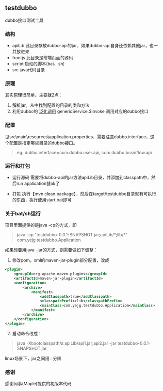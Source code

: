 ## testdubbo

dubbo接口测试工具  


### 结构
- apiLib 此目录存放dubbo-api的jar，如果dubbo-api自身还依赖其他jar，也一并放进来
- frontjs 此目录是前端页面的源码
- script 启动的脚本(bat、sh)
- src java代码目录


### 原理
其实原理很简单，主要就2点：  

1.  解析jar，从中找到配置的目录的类和方法
2.  利用dubbo的 [泛化调用](http://dubbo.apache.org/zh-cn/docs/user/demos/generic-service.html) genericService.$invoke 调用对应的dubbo接口


### 配置
见src\main\resources\application.properties，需要注意dubbo.interface，这个配置是指定哪些目录的dubbo接口。
> eg: dubbo.interface=com.dubbo.user.api, com.dubbo.businflow.api


### 运行和打包
- 运行源码
   需要将dubbo-api的jar方法apiLib目录，并添加到classpath中，然后run application就ok了

- 打包
执行【mvn clean package】，然后在target/testdubbo目录就有可执行的东西，执行使用start.bat即可

### 关于bat/sh运行
项目里面提供的是java -cp的方式，即
> java -cp "testdubbo-0.0.1-SNAPSHOT.jar;apiLib/\*;lib/\*" com.yejg.testdubbo.Application


如果想要用java -jar的方式，则需要做如下调整：
1.  修改pom。xml的maven-jar-plugin部分配置，改成
```xml
<plugin>
    <groupId>org.apache.maven.plugins</groupId>
    <artifactId>maven-jar-plugin</artifactId>
    <configuration>
        <archive>
            <manifest>
                <addClasspath>true</addClasspath>
                <classpathPrefix>lib</classpathPrefix>
                <mainClass>com.yejg.testdubbo.Application</mainClass>
            </manifest>
        </archive>
    </configuration>
</plugin>
```
2.  启动命令改成：
> java -Xbootclasspath/a:apiLib/api1.jar;api2.jar -jar testdubbo-0.0.1-SNAPSHOT.jar

linux场景下，jar之间用 : 分隔


### 感谢
感谢同事(Maple)提供的初版本代码
